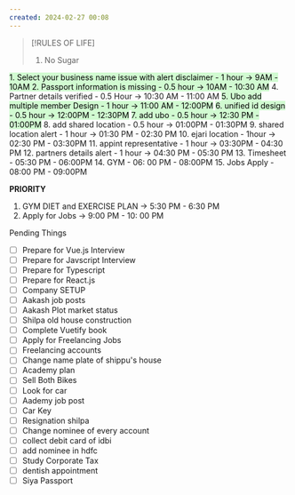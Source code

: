 ```yaml
---
created: 2024-02-27 00:08
---
```


> [!RULES OF LIFE]
>
> 1. No Sugar
> 


<mark style="background: #BBFABBA6;">1. Select your business name issue with alert disclaimer - 1 hour -> 9AM - 10AM
</mark>
<mark style="background: #BBFABBA6;">2. Passport information is missing - 0.5 hour -> 10AM - 10:30 AM</mark>
4. Partner details verified - 0.5 Hour -> 10:30 AM - 11:00 AM
<mark style="background: #BBFABBA6;">5. Ubo add multiple member Design - 1 hour -> 11:00 AM - 12:00PM</mark>
<mark style="background: #BBFABBA6;">6. unified id design - 0.5 hour -> 12:00PM - 12:30PM</mark>
<mark style="background: #BBFABBA6;">7. add ubo - 0.5 hour -> 12:30 PM - 01:00PM</mark>
8. add shared location - 0.5 hour -> 01:00PM - 01:30PM
9. shared location alert - 1 hour -> 01:30 PM - 02:30 PM
10. ejari location - 1hour -> 02:30 PM - 03:30PM 
11. appint representative - 1 hour -> 03:30PM - 04:30 PM
12. partners details alert - 1 hour -> 04:30 PM - 05:30 PM
13. Timesheet - 05:30 PM - 06:00PM
14. GYM - 06: 00 PM - 08:00PM
15. Jobs Apply - 08:00 PM - 09:00PM

**PRIORITY**

1. GYM DIET and EXERCISE PLAN -> 5:30 PM - 6:30 PM
2. Apply for Jobs -> 9:00 PM - 10: 00 PM

Pending Things

- [ ] Prepare for Vue.js Interview
- [ ] Prepare for Javscript Interview
- [ ] Prepare for Typescript
- [ ] Prepare for React.js
- [ ] Company SETUP
- [ ] Aakash job posts
- [ ] Aakash Plot market status
- [ ] Shilpa old house construction
- [ ] Complete Vuetify book
- [ ] Apply for Freelancing Jobs
- [ ] Freelancing accounts
- [ ] Change name plate of shippu's house 
- [ ] Academy plan 
- [ ] Sell Both Bikes
- [ ] Look for car
- [ ] Aademy job post
- [ ] Car Key 
- [ ] Resignation shilpa
- [ ] Change nominee of every account
- [ ] collect debit card of idbi
- [ ] add nominee in hdfc 
- [ ] Study Corporate Tax
- [ ] dentish appointment
- [ ] Siya Passport